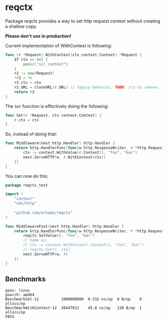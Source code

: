 # reqctx

Package reqctx provides a way to set http request context without
creating a shallow copy.

**Please don't use in production!**

Current implementation of WithContext is following:
```go
func (r *Request) WithContext(ctx context.Context) *Request {
	if ctx == nil {
		panic("nil context")
	}
	r2 := new(Request)
	*r2 = *r
	r2.ctx = ctx
	r2.URL = cloneURL(r.URL) // legacy behavior; TODO: try to remove. Issue 23544
	return r2
}
```

The `Set` function is effectively doing the following:
```go
func Set(r *Request, ctx context.Context) {
	r.ctx = ctx
}
```

So, instead of doing that: 
```go
func Middleware(next http.Handler) http.Handler {
	return http.HandlerFunc(func(w http.ResponseWriter, r *http.Request) {
		ctx := context.WithValue(r.Context(), "foo", "bar")
		next.ServeHTTP(w, r.WithContext(ctx))
	})
}
```

You can now do this: 
```go
package reqctx_test

import (
	"context"
	"net/http"
	
	"github.com/ernado/reqctx"
)

func MiddlewareFast(next http.Handler) http.Handler {
	return http.HandlerFunc(func(w http.ResponseWriter, r *http.Request) {
		reqctx.SetValue(r, "foo", "bar")
		// Same as:
		// ctx := context.WithValue(r.Context(), "foo", "bar")
		// reqctx.Set(r, ctx)
		next.ServeHTTP(w, r)
	})
}
```


## Benchmarks

```
goos: linux
goarch: amd64
BenchmarkSet-12          1000000000  0.532 ns/op  0 B/op    0 allocs/op
BenchmarkWithContext-12  26447012    45.8 ns/op   128 B/op  1 allocs/op
PASS
```